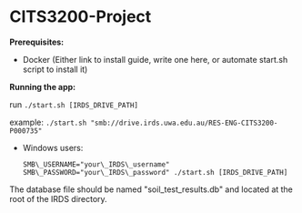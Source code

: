# CITS3200-Project

**Prerequisites:**

- Docker (Either link to install guide, write one here, or automate start.sh script to install it)


**Running the app:**

run `./start.sh [IRDS_DRIVE_PATH]`

example: `./start.sh "smb://drive.irds.uwa.edu.au/RES-ENG-CITS3200-P000735"`

- Windows users:

    `SMB\_USERNAME="your\_IRDS\_username" SMB\_PASSWORD="your\_IRDS\_password" ./start.sh [IRDS_DRIVE_PATH]`

The database file should be named "soil\_test\_results.db" and located at the root of the IRDS directory.

